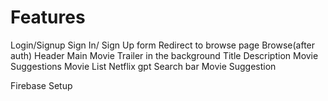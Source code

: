 # Features

Login/Signup
    Sign In/ Sign Up form
    Redirect to  browse page
Browse(after auth)
    Header
    Main Movie
        Trailer in the background
        Title Description
        Movie Suggestions
            Movie List 
Netflix gpt
    Search bar 
    Movie Suggestion

Firebase Setup            